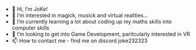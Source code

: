 - 👋 Hi, I’m JoKe!
- 👀 I’m interested in magick, musick and virtual realities...
- 🌱 I’m currently learning a lot about coding up my maths skills into computer skills
- 💞️ I’m looking to get into Game Development, paritcularly interested in VR
- 📫 How to contact me - find me on discord joke232323

<!---
jokesoundz/jokesoundz is a ✨ special ✨ repository because its `README.md` (this file) appears on your GitHub profile.
You can click the Preview link to take a look at your changes.
--->
